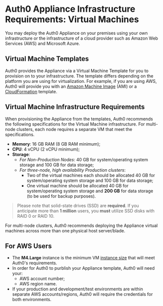 # Auth0 Appliance Infrastructure Requirements: Virtual Machines

You may deploy the Auth0 Appliance on your premises using your own infrastructure or the infrastructure of a cloud provider such as Amazon Web Services (AWS) and Microsoft Azure.

## Virtual Machine Templates

Auth0 provides the Appliance via a Virtual Machine Template for you to provision on to your infrastructure. The template differs depending on the platform you are using for virtualization. For example, if you are using AWS, Auth0 will provide you with an [Amazon Machine Image](http://docs.aws.amazon.com/AWSEC2/latest/WindowsGuide/AMIs.html) (AMI) or a [CloudFormation](https://aws.amazon.com/cloudformation/aws-cloudformation-templates/) template.

## Virtual Machine Infrastructure Requirements

When provisioning the Appliance from the templates, Auth0 recommends the following specifications for the Virtual Machine infrastructure. For multi-node clusters, each node requires a separate VM that meet the specifications.

* **Memory**: 16 GB RAM (8 GB RAM minimum);
* **CPU**: 4 vCPU (2 vCPU minimum);
* **Storage**:
    * *For Non-Production Nodes*: 40 GB for system/operating system storage and 100 GB for data storage;
    * *For three-node, high availability Production clusters*:
        * Two of the virtual machines each should be allocated 40 GB for system/operating system storage and 100 GB for data storage;
        * One virtual machine should be allocated 40 GB for system/operating system storage and **200 GB** for data storage (to be used for backup purposes).

> Please note that solid-state drives (SSD) are **required**. If you anticipate more than **1 million** users, you **must** utilize SSD disks with RAID 0 or RAID 10.

For multi-node clusters, Auth0 recommends deploying the Appliance virtual machines across more than one physical host server/blade.

## For AWS Users

* The **M4.Large** instance is the minimum VM [instance size](https://aws.amazon.com/ec2/instance-types/) that will meet Auth0's requirements.
* In order for Auth0 to purblish your Appliance template, Auth0 will need your:
    * AWS account number;
    * AWS region name.
* If your production and development/test environments are within separate AWS accounts/regions, Auth0 will require the credentials for both environments.
